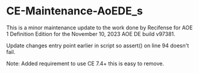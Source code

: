 # CE-Maintenance-AoEDE_s
This is a minor maintenance update to the work done by Recifense for AOE 1 Definition Edition for the November 10, 2023 AOE DE build v97381.

Update changes entry point earlier in script so assert() on line 94 doesn't fail.

Note: Added requirement to use CE 7.4+ this is easy to remove.
